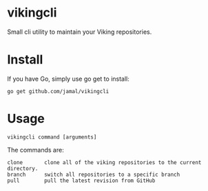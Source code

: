 vikingcli
=========

Small cli utility to maintain your Viking repositories.

Install
=======

If you have Go, simply use go get to install:

    go get github.com/jamal/vikingcli

Usage
=====

    vikingcli command [arguments]
    
The commands are:

    clone       clone all of the viking repositories to the current directory.
    branch      switch all repositories to a specific branch
    pull        pull the latest revision from GitHub
